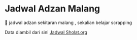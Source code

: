# Jadwal Adzan Malang

:pray: jadwal adzan sekitaran malang , sekalian belajar scrapping

Data diambil dari sini [Jadwal Sholat.org](https://jadwalsholat.org/adzan/monthly.php?id=141)




